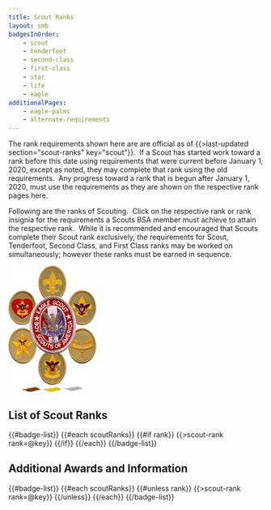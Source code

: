```yaml
---
title: Scout Ranks
layout: smb
badgesInOrder:
    - scout
    - tenderfoot
    - second-class
    - first-class
    - star
    - life
    - eagle
additionalPages:
    - eagle-palms
    - alternate-requirements
---
```


<div class="D(f) Fxd(c)--s"><div>

The rank requirements shown here are are official as of {{>last-updated section="scout-ranks" key="scout"}}.  If a Scout has started work toward a rank before this date using requirements that were current before January 1, 2020, except as noted, they may complete that rank using the old requirements.  Any progress toward a rank that is begun after January 1, 2020, must use the requirements as they are shown on the respective rank pages here.

Following are the ranks of Scouting.  Click on the respective rank or rank insignia for the requirements a Scouts BSA member must achieve to attain the respective rank.  While it is recommended and encouraged that Scouts complete their Scout rank exclusively, the requirements for Scout, Tenderfoot, Second Class, and First Class ranks may be worked on simultaneously; however these ranks must be earned in sequence.

</div><div class="Ta(c) Pt(1em)--s">

![scout-ranks](scout-ranks.jpg)

</div></div>

## List of Scout Ranks

{{#badge-list}}
{{#each scoutRanks}}
{{#if rank}}
{{>scout-rank rank=@key}}
{{/if}}
{{/each}}
{{/badge-list}}

## Additional Awards and Information

{{#badge-list}}
{{#each scoutRanks}}
{{#unless rank}}
{{>scout-rank rank=@key}}
{{/unless}}
{{/each}}
{{/badge-list}}
